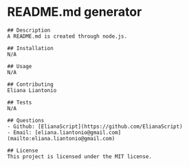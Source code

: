# README.md generator

    ## Description
    A README.md is created through node.js.

    ## Installation
    N/A

    ## Usage
    N/A

    ## Contributing
    Eliana Liantonio
    
    ## Tests
    N/A

    ## Questions
    - Github: [ElianaScript](https://github.com/ElianaScript)
    - Email: [eliana.liantonio@gmail.com](mailto:eliana.liantonio@gmail.com)

    ## License
    This project is licensed under the MIT license.
    